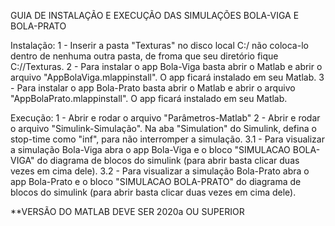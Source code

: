 GUIA DE INSTALAÇÃO E EXECUÇÃO DAS SIMULAÇÕES BOLA-VIGA E BOLA-PRATO

Instalação:
 1 - Inserir a pasta "Texturas" no disco local C:/ não coloca-lo dentro de nenhuma outra pasta, de froma que seu diretório fique C://Texturas.
 2 - Para instalar o app Bola-Viga basta abrir o Matlab e abrir o arquivo "AppBolaViga.mlappinstall". O app ficará instalado em seu Matlab.
 3 - Para instalar o app Bola-Prato basta abrir o Matlab e abrir o arquivo "AppBolaPrato.mlappinstall". O app ficará instalado em seu Matlab.

Execução:
 1 - Abrir e rodar o arquivo "Parâmetros-Matlab"
 2 - Abrir e rodar o arquivo "Simulink-Simulação". Na aba "Simulation" do Simulink, defina o stop-time como "inf", para não interromper a simulação.
 3.1 - Para visualizar a simulação Bola-Viga abra o app Bola-Viga e o bloco "SIMULACAO BOLA-VIGA" do diagrama de blocos do simulink (para abrir basta clicar duas vezes em cima dele).
 3.2 - Para visualizar a simulação Bola-Prato abra o app Bola-Prato e o bloco "SIMULACAO BOLA-PRATO" do diagrama de blocos do simulink (para abrir basta clicar duas vezes em cima dele).

**VERSÃO DO MATLAB DEVE SER 2020a OU SUPERIOR
